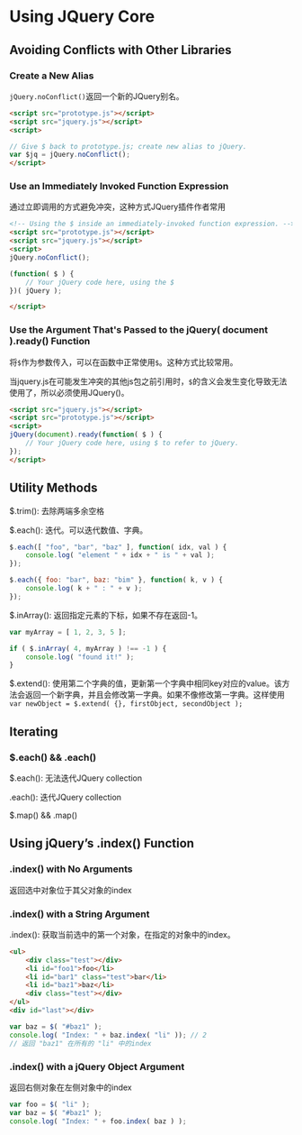 # Using JQuery Core

## Avoiding Conflicts with Other Libraries

### Create a New Alias

`jQuery.noConflict()`返回一个新的JQuery别名。

```html
<script src="prototype.js"></script>
<script src="jquery.js"></script>
<script>

// Give $ back to prototype.js; create new alias to jQuery.
var $jq = jQuery.noConflict();
</script>
```

### Use an Immediately Invoked Function Expression

通过立即调用的方式避免冲突，这种方式JQuery插件作者常用

```html
<!-- Using the $ inside an immediately-invoked function expression. -->
<script src="prototype.js"></script>
<script src="jquery.js"></script>
<script>
jQuery.noConflict();

(function( $ ) {
    // Your jQuery code here, using the $
})( jQuery );

</script>
```

### Use the Argument That's Passed to the jQuery( document ).ready() Function

将`$`作为参数传入，可以在函数中正常使用`$`。这种方式比较常用。

当jquery.js在可能发生冲突的其他js包之前引用时，`$`的含义会发生变化导致无法使用了，所以必须使用JQuery()。

```html
<script src="jquery.js"></script>
<script src="prototype.js"></script>
<script>
jQuery(document).ready(function( $ ) {
    // Your jQuery code here, using $ to refer to jQuery.
});
</script>
```

## Utility Methods

$.trim(): 去除两端多余空格

$.each(): 迭代。可以迭代数值、字典。

```js
$.each([ "foo", "bar", "baz" ], function( idx, val ) {
    console.log( "element " + idx + " is " + val );
});

$.each({ foo: "bar", baz: "bim" }, function( k, v ) {
    console.log( k + " : " + v );
});
```

$.inArray(): 返回指定元素的下标，如果不存在返回-1。

```js
var myArray = [ 1, 2, 3, 5 ];

if ( $.inArray( 4, myArray ) !== -1 ) {
    console.log( "found it!" );
}
```

$.extend(): 使用第二个字典的值，更新第一个字典中相同key对应的value。该方法会返回一个新字典，并且会修改第一字典。如果不像修改第一字典。这样使用`var newObject = $.extend( {}, firstObject, secondObject );`

## Iterating

### $.each() && .each()

$.each(): 无法迭代JQuery collection

.each(): 迭代JQuery collection

$.map() && .map()

## Using jQuery’s .index() Function

### .index() with No Arguments

返回选中对象位于其父对象的index

### .index() with a String Argument

.index(): 获取当前选中的第一个对象，在指定的对象中的index。

```html
<ul>
    <div class="test"></div>
    <li id="foo1">foo</li>
    <li id="bar1" class="test">bar</li>
    <li id="baz1">baz</li>
    <div class="test"></div>
</ul>
<div id="last"></div>
```

```js
var baz = $( "#baz1" );
console.log( "Index: " + baz.index( "li" )); // 2
// 返回 "baz1" 在所有的 "li" 中的index
```

### .index() with a jQuery Object Argument

返回右侧对象在左侧对象中的index

```js
var foo = $( "li" );
var baz = $( "#baz1" );
console.log( "Index: " + foo.index( baz ) );
```
